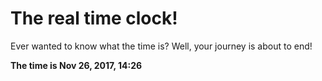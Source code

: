 # The real time clock!

Ever wanted to know what the time is? Well, your journey is about to end!

**The time is Nov 26, 2017, 14:26**